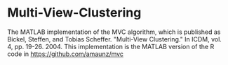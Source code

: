 # Multi-View-Clustering
The MATLAB implementation of the MVC algorithm, which is published as Bickel, Steffen, and Tobias Scheffer. "Multi-View Clustering." In ICDM, vol. 4, pp. 19-26. 2004.
This implementation is the MATLAB version of the R code in https://github.com/amaunz/mvc
